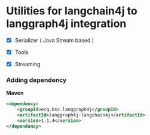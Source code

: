 # Utilities for langchain4j to langgraph4j integration

- [x] Serializer ( Java Stream based )
- [x] Tools
- [x] Streaming 


### Adding dependency 

**Maven**
```xml
<dependency>
    <groupId>org.bsc.langgraph4j</groupId>
    <artifactId>langgraph4j-langchain4j</artifactId>
    <version>1.1.4</version>
</dependency>
```